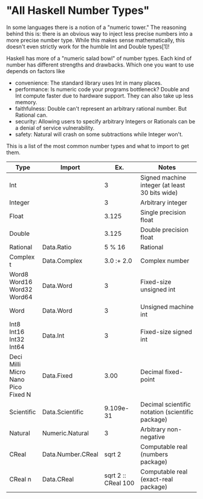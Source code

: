 # "All Haskell Number Types"

In some languages there is a notion of a "numeric tower." The reasoning behind
this is: there is an obvious way to inject less precise numbers into a more
precise number type. While this makes sense mathematically, this doesn't
even strictly work for the humble Int and Double types[1]!

Haskell has more of a "numeric salad bowl" of number types. Each kind of
number has different strengths and drawbacks. Which one you want to use depends
on factors like

- convenience: The standard library uses Int in many places.
- performance: Is numeric code your programs bottleneck? Double and Int compute
faster due to hardware support. They can also take up less memory.
- faithfulness: Double can't represent an arbitrary rational number. But Rational can.
- security: Allowing users to specify arbitrary Integers or Rationals can be
a denial of service vulnerability.
- safety: Natural will crash on some subtractions while Integer won't.

This is a list of the most common number types and what to import to get them.

|Type      |Import           |Ex.       |Notes|
|----------|-----------------|----------|-----|
|Int       |                 |3         |Signed machine integer (at least 30 bits wide)|
|Integer   |                 |3         |Arbitrary integer|
|Float     |                 |3.125     |Single precision float|
|Double    |                 |3.125     |Double precision float|
|Rational  |Data.Ratio       |5 % 16    |Rational|
|Complex t |Data.Complex     |3.0 :+ 2.0|Complex number|
|Word8<br>Word16<br>Word32<br>Word64|Data.Word|3|Fixed-size unsigned int|
|Word      |Data.Word        |3         |Unsigned machine int|
|Int8<br>Int16<br>Int32<br>Int64|Data.Int|3|Fixed-size signed int|
|Deci<br>Milli<br>Micro<br>Nano<br>Pico<br>Fixed N|Data.Fixed|3.00|Decimal fixed-point|
|Scientific|Data.Scientific  |9.109e-31 |Decimal scientific notation (scientific package)|
|Natural   |Numeric.Natural  |3         |Arbitrary non-negative|
|CReal     |Data.Number.CReal|sqrt 2    |Computable real (numbers package)|
|CReal n   |Data.CReal       |sqrt 2 :: CReal 100|Computable real (exact-real package)|
